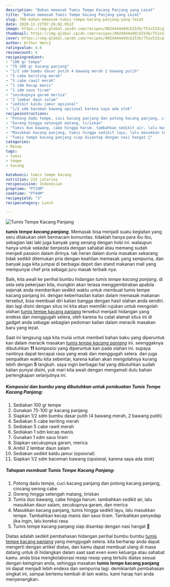 ```yaml
---
description: "Bahan memasak Tumis Tempe Kacang Panjang yang Lezat"
title: "Bahan memasak Tumis Tempe Kacang Panjang yang Lezat"
slug: 709-bahan-memasak-tumis-tempe-kacang-panjang-yang-lezat
date: 2020-12-21T07:28:02.052Z
image: https://img-global.cpcdn.com/recipes/d02d444a9dcb253b/751x532cq70/tumis-tempe-kacang-panjang-foto-resep-utama.jpg
thumbnail: https://img-global.cpcdn.com/recipes/d02d444a9dcb253b/751x532cq70/tumis-tempe-kacang-panjang-foto-resep-utama.jpg
cover: https://img-global.cpcdn.com/recipes/d02d444a9dcb253b/751x532cq70/tumis-tempe-kacang-panjang-foto-resep-utama.jpg
author: Arthur Henry
ratingvalue: 4.6
reviewcount: 4
recipeingredient:
- "100 gr tempe"
- "75-100 gr kacang panjang"
- "1/2 sdm bumbu dasar putih 4 bawang merah 2 bawang putih"
- "5 cabe keriting merah"
- "5 cabe rawit merah"
- "1 sdm kecap manis"
- "1 sdm saus tiram"
- "secukupnya garam merica"
- "2 lembar daun salam"
- "sedikit kaldu jamur opsional"
- "1/2 sdm baceman bawang opsional karena saya ada stok"
recipeinstructions:
- "Potong dadu tempe, cuci kacang panjang dan potong kacang panjang, cincang serong cabe"
- "Goreng hingga setengah matang, tiriskan"
- "Tumis duo bawang, cabe hingga harum. tambahkan sedikit air, lalu masukkan daun salam, secukupnya garam, dan merica"
- "Masukkan kacang panjang, tumis hingga sedikit layu, lalu masukkan tempe. Tambahkan kecap manis dan saus tiram. Tambahkan penyedap jika ingin, lalu koreksi rasa."
- "Tumis tempe kacang panjang siap disantap dengan nasi hangat 💚"
categories:
- Resep
tags:
- tumis
- tempe
- kacang

katakunci: tumis tempe kacang 
nutrition: 225 calories
recipecuisine: Indonesian
preptime: "PT29M"
cooktime: "PT49M"
recipeyield: "3"
recipecategory: Lunch

---
```



![Tumis Tempe Kacang Panjang](https://img-global.cpcdn.com/recipes/d02d444a9dcb253b/751x532cq70/tumis-tempe-kacang-panjang-foto-resep-utama.jpg)

<b><i>tumis tempe kacang panjang</i></b>, Memasak bisa menjadi suatu kegiatan yang seru dilakukan oleh bermacam komunitas. tidaklah hanya para ibu ibu, sebagian laki laki juga banyak yang senang dengan hobi ini. walaupun hanya untuk sekedar berpesta dengan sahabat atau memang sudah menjadi passion dalam dirinya. tak heran dalam dunia masakan sekarang tidak sedikit ditemukan pria dengan keahlian memasak yang sempurna, dan banyak juga kita jumpai di berbagai depot dan stand makanan mall yang mempunyai chef pria sebagai juru masak terbaik nya.

Baik, kita awali ke perihal bumbu hidangan <i>tumis tempe kacang panjang</i>. di sela sela pekerjaan kita, mungkin akan terasa menggembirakan apabila sejenak anda memberikan sedikit waktu untuk membuat tumis tempe kacang panjang ini. dengan keberhasilan kalian dalam memasak makanan tersebut, bisa membuat diri kalian bangga dengan hasil olahan anda sendiri. dan lagi disini dengan situs ini kita akan memiliki rujukan untuk mengolah olahan <u>tumis tempe kacang panjang</u> tersebut menjadi hidangan yang endess dan menggugah selera, oleh karena itu catat alamat situs ini di gadget anda sebagai sebagian pedoman kalian dalam meracik masakan baru yang lezat.




Saat ini langsung saja kita mulai untuk membeli bahan baku yang diperuntuk kan dalam meracik masakan <u><i>tumis tempe kacang panjang</i></u> ini. seenggaknya dibutuhkan <b>11</b> komposisi yang diperuntuk kan pada olahan ini. supaya nantinya dapat tercapai rasa yang enak dan menggugah selera. dan juga sempatkan waktu kita sebentar, karena kalian akan mengolahnya kurang lebih dengan <b>5</b> langkah. saya ingin berbagai hal yang dibutuhkan sudah kalian punyai disini, yuk mari kita awali dengan mengamati dulu bahan perlengkapan selanjutnya ini.

<!--inarticleads1-->

##### Komposisi dan bumbu yang dibutuhkan untuk pembuatan Tumis Tempe Kacang Panjang:

1. Sediakan 100 gr tempe
1. Gunakan 75-100 gr kacang panjang
1. Siapkan 1/2 sdm bumbu dasar putih (4 bawang merah, 2 bawang putih)
1. Sediakan 5 cabe keriting merah
1. Sediakan 5 cabe rawit merah
1. Sediakan 1 sdm kecap manis
1. Gunakan 1 sdm saus tiram
1. Siapkan secukupnya garam, merica
1. Ambil 2 lembar daun salam
1. Sediakan sedikit kaldu jamur (opsional)
1. Siapkan 1/2 sdm baceman bawang (opsional, karena saya ada stok)




<!--inarticleads2-->

##### Tahapan membuat Tumis Tempe Kacang Panjang:

1. Potong dadu tempe, cuci kacang panjang dan potong kacang panjang, cincang serong cabe
1. Goreng hingga setengah matang, tiriskan
1. Tumis duo bawang, cabe hingga harum. tambahkan sedikit air, lalu masukkan daun salam, secukupnya garam, dan merica
1. Masukkan kacang panjang, tumis hingga sedikit layu, lalu masukkan tempe. Tambahkan kecap manis dan saus tiram. Tambahkan penyedap jika ingin, lalu koreksi rasa.
1. Tumis tempe kacang panjang siap disantap dengan nasi hangat 💚




Diatas adalah sedikit pembahasan hidangan perihal bumbu bumbu <u>tumis tempe kacang panjang</u> yang menggugah selera. kita berharap anda dapat mengerti dengan artikel diatas, dan kamu dapat membuat ulang di masa datang untuk di hidangkan dalam saat saat even even keluarga atau sahabat kamu. anda bisa mengkolaborasi resep resep yang tertulis diatas sesuai dengan keinginan anda, sehingga masakan <b>tumis tempe kacang panjang</b> ini dapat menjadi lebih endess dan sempurna lagi. demikianlah pembahasan singkat ini, sampai bertemu kembali di lain waktu. kami harap hari anda menyenangkan.
